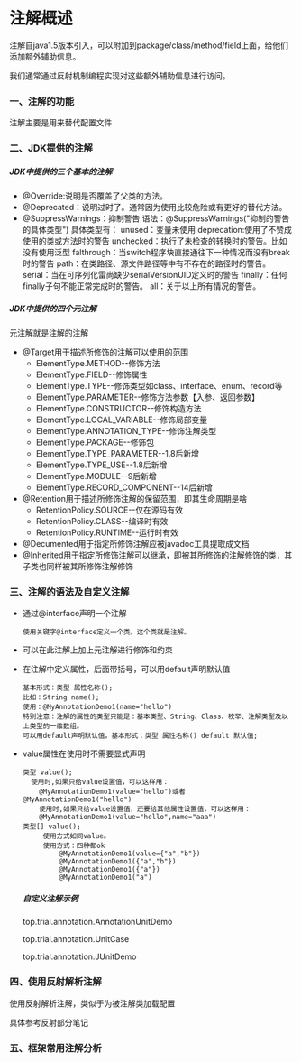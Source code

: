 # 注解概述

注解自java1.5版本引入，可以附加到package/class/method/field上面，给他们添加额外辅助信息。

我们通常通过反射机制编程实现对这些额外辅助信息进行访问。

### 一、注解的功能

注解主要是用来替代配置文件



### 二、JDK提供的注解

##### JDK中提供的三个基本的注解

* @Override:说明是否覆盖了父类的方法。
* @Deprecated：说明过时了。通常因为使用比较危险或有更好的替代方法。
*  @SuppressWarnings：抑制警告
  			语法：@SuppressWarnings("抑制的警告的具体类型")
  			具体类型有：
  				unused：变量未使用
  				deprecation:使用了不赞成使用的类或方法时的警告
  				unchecked：执行了未检查的转换时的警告。比如没有使用泛型
  				falthrough：当switch程序块直接通往下一种情况而没有break时的警告
  				path：在类路径、源文件路径等中有不存在的路径时的警告。
  				serial：当在可序列化雷尚缺少serialVersionUID定义时的警告
  				finally：任何finally子句不能正常完成时的警告。
  				all：关于以上所有情况的警告。

##### JDK中提供的四个元注解

元注解就是注解的注解

* @Target用于描述所修饰的注解可以使用的范围
  * ElementType.METHOD--修饰方法
  * ElementType.FIELD--修饰属性
  * ElementType.TYPE--修饰类型如class、interface、enum、record等
  * ElementType.PARAMETER--修饰方法参数【入参、返回参数】
  * ElementType.CONSTRUCTOR--修饰构造方法
  * ElementType.LOCAL_VARIABLE--修饰局部变量
  * ElementType.ANNOTATION_TYPE--修饰注解类型
  * ElementType.PACKAGE--修饰包
  * ElementType.TYPE_PARAMETER--1.8后新增
  * ElementType.TYPE_USE--1.8后新增
  * ElementType.MODULE--9后新增
  * ElementType.RECORD_COMPONENT--14后新增
* @Retention用于描述所修饰注解的保留范围，即其生命周期是啥
  * RetentionPolicy.SOURCE--仅在源码有效
  * RetentionPolicy.CLASS--编译时有效
  * RetentionPolicy.RUNTIME--运行时有效
* @Decumented用于指定所修饰注解应被javadoc工具提取成文档
* @Inherited用于指定所修饰注解可以继承，即被其所修饰的注解修饰的类，其子类也同样被其所修饰注解修饰

### 三、注解的语法及自定义注解

* 通过@interface声明一个注解

  ```
  使用关键字@interface定义一个类。这个类就是注解。
  ```

* 可以在此注解上加上元注解进行修饰和约束

* 在注解中定义属性，后面带括号，可以用default声明默认值

  ```
  基本形式：类型 属性名称();	
  比如：String name();
  使用：@MyAnnotationDemo1(name="hello")
  特别注意：注解的属性的类型只能是：基本类型、String、Class、枚举、注解类型及以上类型的一维数组。
  可以用default声明默认值，基本形式：类型 属性名称() default 默认值;
  ```

* value属性在使用时不需要显式声明

  ```
  类型 value();     
  	使用时,如果只给value设置值，可以这样用：
      @MyAnnotationDemo1(value="hello")或者@MyAnnotationDemo1("hello")
      使用时,如果只给value设置值，还要给其他属性设置值，可以这样用：
      @MyAnnotationDemo1(value="hello",name="aaa")
  类型[] value();
       使用方式如同value。
       使用方式：四种都ok
           @MyAnnotationDemo1(value={"a","b"})
           @MyAnnotationDemo1({"a","b"})
           @MyAnnotationDemo1({"a"})
           @MyAnnotationDemo1("a")
  ```

  ##### 自定义注解示例

  top.trial.annotation.AnnotationUnitDemo

  top.trial.annotation.UnitCase

  top.trial.annotation.JUnitDemo

### 四、使用反射解析注解

使用反射解析注解，类似于为被注解类加载配置

具体参考反射部分笔记



### 五、框架常用注解分析



